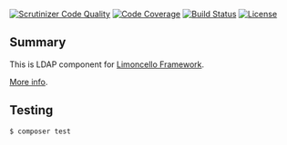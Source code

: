 [![Scrutinizer Code Quality](https://scrutinizer-ci.com/g/orzford/limoncello-ldap/badges/quality-score.png?b=master)](https://scrutinizer-ci.com/g/orzford/limoncello-ldap/?branch=master)
[![Code Coverage](https://scrutinizer-ci.com/g/orzford/limoncello-ldap/badges/coverage.png?b=master)](https://scrutinizer-ci.com/g/orzford/limoncello-ldap/?branch=master)
[![Build Status](https://travis-ci.org/orzford/limoncello-ldap.svg?branch=master)](https://travis-ci.org/orzford/limoncello-ldap)
[![License](https://img.shields.io/github/license/orzford/limoncello.svg)](https://packagist.org/packages/orzford/limoncello)

## Summary

This is LDAP component for [Limoncello Framework](https://github.com/limoncello-php/framework).

[More info](https://github.com/limoncello-php/framework).

## Testing

```bash
$ composer test
```
